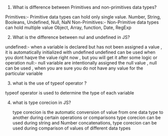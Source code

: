 1. What is difference between Primitives and non-primitives data types?
  
  Primitives:- Primitive data types can hold only single value. 
   Number, String, Booleans, Undefined, Null, NaN
  Non-Primitives:- Non-Primitive data types can hold multiple value 
   Object, Array, function, Date, RegExp

2. What is the difference between nul and undefined in JS?

  undefined:- when a variable is declared but has not been assigned a value , it is automatically initialized with undefined
  undefined can be used when you dont haqve the value right now , but you will get it after some logic or operation 
  null:- null variable are intentionally assigned the null value , null can be used , when you are sure you do not have any value for the particular variable 

3. what is the use of typeof operator ?

  typeof operator is used to determine the type of each variable 

4. what is type corecion in JS?

   type corecion is the automatic conversion of value from one data type to another during certain operations or comparisons
   type corecion can be used during string and Number concatenations,
   type corecion can be used during comparison of values of different data types
